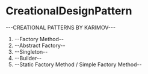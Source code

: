 # CreationalDesignPattern

---CREATIONAL PATTERNS BY KARIMOV---

1. --Factory Method--
2. --Abstract Factory--
3. --Singleton--
4. --Builder--
5. --Static Factory Method / Simple Factory Method--
